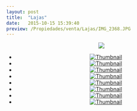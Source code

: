 ```yaml
---
layout: post
title:  "Lajas"
date:   2015-10-15 15:39:40
preview: /Propiedades/venta/Lajas/IMG_2368.JPG
---
```


<center>
	<div class="mainImg">
		<img src="/Edweb/Propiedades/venta/Lajas/IMG_2368.JPG" class="custom">
	</div>
	<!--aqui comienza las fotos pequeñas -->
	<ul class="thumbnails">
	  <li>
	    <a href="/Edweb/Propiedades/venta/Lajas/IMG_2368.JPG">
	      <img class="tumbnails" src="/Edweb/Propiedades/venta/Lajas/IMG_2368.JPG" alt="Thumbnail">
	    </a>
	  </li>
	  <li>
	    <a href="/Edweb/Propiedades/venta/Lajas/IMG_2351.JPG">
	      <img class="tumbnails" src="/Edweb/Propiedades/venta/Lajas/IMG_2368.JPG" alt="Thumbnail">
	    </a>
	  </li>
	  <li>
	    <a href="/Edweb/Propiedades/venta/Lajas/IMG_2352.JPG">
	      <img class="tumbnails" src="/Edweb/Propiedades/venta/Lajas/IMG_2352.JPG" alt="Thumbnail">
	    </a>
	  </li>
	  <li>
	    <a href="/Edweb/Propiedades/venta/Lajas/IMG_2356.JPG">
	      <img class="tumbnails" src="/Edweb/Propiedades/venta/Lajas/IMG_2356.JPG" alt="Thumbnail">
	    </a>
	  </li>
	  <li>
	    <a href="/Edweb/Propiedades/venta/Lajas/IMG_2367.JPG">
	      <img class="tumbnails" src="/Edweb/Propiedades/venta/Lajas/IMG_2367.JPG" alt="Thumbnail">
	    </a>
	  </li>
	  <li>
	    <a href="/Edweb/Propiedades/venta/Lajas/IMG_2370.JPG">
	      <img class="tumbnails" src="/Edweb/Propiedades/venta/Lajas/IMG_2370.JPG" alt="Thumbnail">
	    </a>
	  </li>
	  <li>
	    <a href="/Edweb/Propiedades/venta/Lajas/IMG_2371.JPG">
	      <img class="tumbnails" src="/Edweb/Propiedades/venta/Lajas/IMG_2371.JPG" alt="Thumbnail">
	    </a>
	  </li>
	  <li>
	    <a href="/Edweb/Propiedades/venta/Lajas/IMG_2372.JPG">
	      <img class="tumbnails" src="/Edweb/Propiedades/venta/Lajas/IMG_2372.JPG" alt="Thumbnail">
	    </a>
	  </li>
	</ul>
	<script src="https://ajax.googleapis.com/ajax/libs/jquery/1.9.1/jquery.min.js"></script>
	<script type="text/javascript" src="/Edweb/js/jquery.simpleGal.js"></script>
	<script>
		$(document).ready(function () {
			$('.thumbnails').simpleGal({
				mainImage: '.custom'
			});
		});
	</script>
</center>


